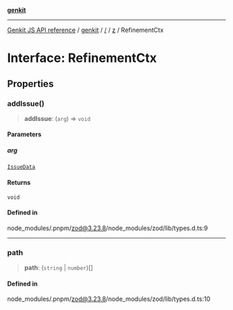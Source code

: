 [**genkit**](../../../README.md)

***

[Genkit JS API reference](../../../../README.md) / [genkit](../../../README.md) / [/](../../../README.md) / [z](../README.md) / RefinementCtx

# Interface: RefinementCtx

## Properties

### addIssue()

> **addIssue**: (`arg`) => `void`

#### Parameters

##### arg

[`IssueData`](../type-aliases/IssueData.md)

#### Returns

`void`

#### Defined in

node\_modules/.pnpm/zod@3.23.8/node\_modules/zod/lib/types.d.ts:9

***

### path

> **path**: (`string` \| `number`)[]

#### Defined in

node\_modules/.pnpm/zod@3.23.8/node\_modules/zod/lib/types.d.ts:10
